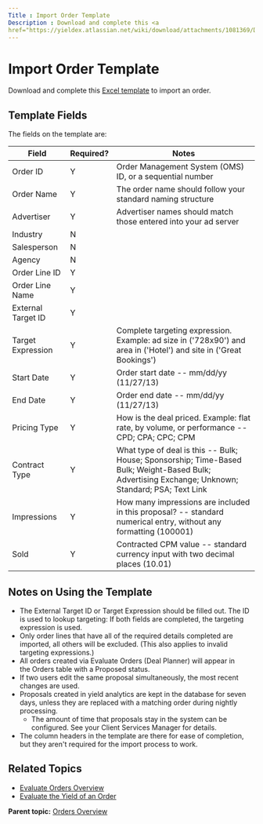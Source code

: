 ```yaml
---
Title : Import Order Template
Description : Download and complete this <a
href="https://yieldex.atlassian.net/wiki/download/attachments/1081369/Deal%20Planner%20Expected%20Order%20Import%20Format.xls?version=1&amp;modificationDate=1382985797864&amp;api=v2"
---
```



# Import Order Template



Download and complete this <a
href="https://yieldex.atlassian.net/wiki/download/attachments/1081369/Deal%20Planner%20Expected%20Order%20Import%20Format.xls?version=1&amp;modificationDate=1382985797864&amp;api=v2"
class="xref" target="_blank">Excel template</a> to import an order.



## Template Fields

The fields on the template are:

<table class="table">
<thead class="thead">
<tr class="header row">
<th id="ID-00002493__entry__1" class="entry">Field</th>
<th id="ID-00002493__entry__2" class="entry">Required?</th>
<th id="ID-00002493__entry__3" class="entry">Notes</th>
</tr>
</thead>
<tbody class="tbody">
<tr class="odd row">
<td class="entry" headers="ID-00002493__entry__1">Order ID</td>
<td class="entry" headers="ID-00002493__entry__2">Y</td>
<td class="entry" headers="ID-00002493__entry__3">Order Management
System (OMS) ID, or a sequential number</td>
</tr>
<tr class="even row">
<td class="entry" headers="ID-00002493__entry__1">Order Name</td>
<td class="entry" headers="ID-00002493__entry__2">Y</td>
<td class="entry" headers="ID-00002493__entry__3">The order name should
follow your standard naming structure</td>
</tr>
<tr class="odd row">
<td class="entry" headers="ID-00002493__entry__1">Advertiser </td>
<td class="entry" headers="ID-00002493__entry__2">Y</td>
<td class="entry" headers="ID-00002493__entry__3">Advertiser names
should match those entered into your ad server</td>
</tr>
<tr class="even row">
<td class="entry" headers="ID-00002493__entry__1">Industry</td>
<td class="entry" headers="ID-00002493__entry__2">N</td>
<td class="entry" headers="ID-00002493__entry__3"></td>
</tr>
<tr class="odd row">
<td class="entry" headers="ID-00002493__entry__1">Salesperson</td>
<td class="entry" headers="ID-00002493__entry__2">N</td>
<td class="entry" headers="ID-00002493__entry__3"></td>
</tr>
<tr class="even row">
<td class="entry" headers="ID-00002493__entry__1">Agency</td>
<td class="entry" headers="ID-00002493__entry__2">N</td>
<td class="entry" headers="ID-00002493__entry__3"></td>
</tr>
<tr class="odd row">
<td class="entry" headers="ID-00002493__entry__1">Order Line ID</td>
<td class="entry" headers="ID-00002493__entry__2">Y</td>
<td class="entry" headers="ID-00002493__entry__3"></td>
</tr>
<tr class="even row">
<td class="entry" headers="ID-00002493__entry__1">Order Line Name </td>
<td class="entry" headers="ID-00002493__entry__2">Y</td>
<td class="entry" headers="ID-00002493__entry__3"></td>
</tr>
<tr class="odd row">
<td class="entry" headers="ID-00002493__entry__1">External Target
ID</td>
<td class="entry" headers="ID-00002493__entry__2">Y</td>
<td class="entry" headers="ID-00002493__entry__3"></td>
</tr>
<tr class="even row">
<td class="entry" headers="ID-00002493__entry__1">Target Expression</td>
<td class="entry" headers="ID-00002493__entry__2">Y</td>
<td class="entry" headers="ID-00002493__entry__3">Complete targeting
expression. Example: ad size in ('728x90') and area in ('Hotel') and
site in ('Great Bookings')</td>
</tr>
<tr class="odd row">
<td class="entry" headers="ID-00002493__entry__1">Start Date</td>
<td class="entry" headers="ID-00002493__entry__2">Y</td>
<td class="entry" headers="ID-00002493__entry__3">Order start date --
mm/dd/yy (11/27/13)</td>
</tr>
<tr class="even row">
<td class="entry" headers="ID-00002493__entry__1">End Date</td>
<td class="entry" headers="ID-00002493__entry__2">Y</td>
<td class="entry" headers="ID-00002493__entry__3">Order end date --
mm/dd/yy (11/27/13)</td>
</tr>
<tr class="odd row">
<td class="entry" headers="ID-00002493__entry__1">Pricing Type</td>
<td class="entry" headers="ID-00002493__entry__2">Y</td>
<td class="entry" headers="ID-00002493__entry__3">How is the deal
priced. Example: flat rate, by volume, or performance -- CPD; CPA; CPC;
CPM</td>
</tr>
<tr class="even row">
<td class="entry" headers="ID-00002493__entry__1">Contract Type</td>
<td class="entry" headers="ID-00002493__entry__2">Y</td>
<td class="entry" headers="ID-00002493__entry__3">What type of deal is
this -- Bulk; House; Sponsorship; Time-Based Bulk; Weight-Based Bulk;
Advertising Exchange; Unknown; Standard; PSA; Text Link</td>
</tr>
<tr class="odd row">
<td class="entry" headers="ID-00002493__entry__1">Impressions </td>
<td class="entry" headers="ID-00002493__entry__2">Y</td>
<td class="entry" headers="ID-00002493__entry__3">How many impressions
are included in this proposal? -- standard numerical entry, without any
formatting (100001)</td>
</tr>
<tr class="even row">
<td class="entry" headers="ID-00002493__entry__1">Sold</td>
<td class="entry" headers="ID-00002493__entry__2">Y</td>
<td class="entry" headers="ID-00002493__entry__3">Contracted CPM value
-- standard currency input with two decimal places (10.01)</td>
</tr>
</tbody>
</table>



<div id="ID-00002493__section_pj3_dcd_nwb" >

## Notes on Using the Template

- The External Target ID or Target
  Expression should be filled out. The ID is used to lookup
  targeting: If both fields are completed, the targeting expression is
  used.
- Only order lines that have all of the required details completed are
  imported, all others will be excluded. (This also applies to invalid
  targeting expressions.)
- All orders created via Evaluate Orders (Deal Planner) will appear in
  the Orders table with a Proposed
  status.
- If two users edit the same proposal simultaneously, the most recent
  changes are used.
- Proposals created in yield analytics are kept in the database for
  seven days, unless they are replaced with a matching order during
  nightly processing.
  - The amount of time that proposals stay in the system can be
    configured. See your Client Services Manager for details.
- The column headers in the template are there for ease of completion,
  but they aren't required for the import process to work.



<div id="ID-00002493__section_vk3_dcd_nwb" >

## Related Topics



<div id="ID-00002493__section_sj3_dcd_nwb" >

- <a href="evaluate-orders-overview.html" class="xref">Evaluate Orders
  Overview</a>
- <a href="evaluate-the-yield-of-an-order.html" class="xref">Evaluate the
  Yield of an Order</a>  
    





<div class="familylinks">

<div class="parentlink">

**Parent topic:**
<a href="../topics/orders-overview.html" class="link">Orders
Overview</a>







